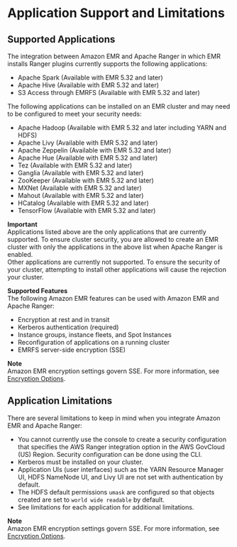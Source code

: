 # Application Support and Limitations<a name="emr-ranger-app-support"></a>

## Supported Applications<a name="emr-ranger-app-support-list"></a>

The integration between Amazon EMR and Apache Ranger in which EMR installs Ranger plugins currently supports the following applications:
+ Apache Spark \(Available with EMR 5\.32 and later\)
+ Apache Hive \(Available with EMR 5\.32 and later\)
+ S3 Access through EMRFS \(Available with EMR 5\.32 and later\)

The following applications can be installed on an EMR cluster and may need to be configured to meet your security needs:
+ Apache Hadoop \(Available with EMR 5\.32 and later including YARN and HDFS\)
+ Apache Livy \(Available with EMR 5\.32 and later\)
+ Apache Zeppelin \(Available with EMR 5\.32 and later\)
+ Apache Hue \(Available with EMR 5\.32 and later\)
+ Tez \(Available with EMR 5\.32 and later\)
+ Ganglia \(Available with EMR 5\.32 and later\)
+ ZooKeeper \(Available with EMR 5\.32 and later\)
+ MXNet \(Available with EMR 5\.32 and later\)
+ Mahout \(Available with EMR 5\.32 and later\)
+ HCatalog \(Available with EMR 5\.32 and later\)
+ TensorFlow \(Available with EMR 5\.32 and later\)

**Important**  
Applications listed above are the only applications that are currently supported\. To ensure cluster security, you are allowed to create an EMR cluster with only the applications in the above list when Apache Ranger is enabled\.  
Other applications are currently not supported\. To ensure the security of your cluster, attempting to install other applications will cause the rejection your cluster\.

**Supported Features**  
The following Amazon EMR features can be used with Amazon EMR and Apache Ranger:
+ Encryption at rest and in transit
+ Kerberos authentication \(required\)
+ Instance groups, instance fleets, and Spot Instances
+ Reconfiguration of applications on a running cluster
+ EMRFS server\-side encryption \(SSE\)

**Note**  
Amazon EMR encryption settings govern SSE\. For more information, see [Encryption Options](emr-data-encryption-options.md)\.

## Application Limitations<a name="emr-ranger-app-support-limitations"></a>

There are several limitations to keep in mind when you integrate Amazon EMR and Apache Ranger:
+ You cannot currently use the console to create a security configuration that specifies the AWS Ranger integration option in the AWS GovCloud \(US\) Region\. Security configuration can be done using the CLI\.
+ Kerberos must be installed on your cluster\.
+ Application UIs \(user interfaces\) such as the YARN Resource Manager UI, HDFS NameNode UI, and Livy UI are not set with authentication by default\.
+ The HDFS default permissions `umask` are configured so that objects created are set to `world wide readable` by default\.
+ See limitations for each application for additional limitations\.

**Note**  
Amazon EMR encryption settings govern SSE\. For more information, see [Encryption Options](emr-data-encryption-options.md)\.